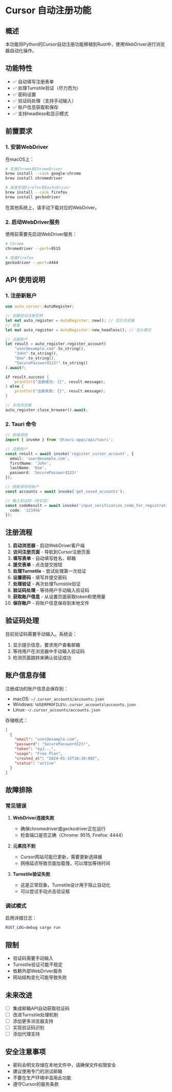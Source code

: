 # Cursor 自动注册功能

## 概述

本功能将Python的Cursor自动注册功能移植到Rust中，使用WebDriver进行浏览器自动化操作。

## 功能特性

- ✅ 自动填写注册表单
- ✅ 处理Turnstile验证（尽力而为）
- ✅ 密码设置
- ✅ 验证码处理（支持手动输入）
- ✅ 账户信息获取和保存
- ✅ 支持headless和显示模式

## 前置要求

### 1. 安装WebDriver

在macOS上：
```bash
# 安装Chrome和ChromeDriver
brew install --cask google-chrome
brew install chromedriver

# 或者安装Firefox和GeckoDriver
brew install --cask firefox
brew install geckodriver
```

在其他系统上，请手动下载对应的WebDriver。

### 2. 启动WebDriver服务

使用前需要先启动WebDriver服务：

```bash
# Chrome
chromedriver --port=9515

# 或者Firefox
geckodriver --port=4444
```

## API 使用说明

### 1. 注册新账户

```rust
use auto_cursor::AutoRegister;

// 创建自动注册实例
let mut auto_register = AutoRegister::new(); // 显示浏览器
// 或者
let mut auto_register = AutoRegister::new_headless(); // 无头模式

// 注册账户
let result = auto_register.register_account(
    "user@example.com".to_string(),
    "John".to_string(),
    "Doe".to_string(),
    "SecurePassword123!".to_string()
).await?;

if result.success {
    println!("注册成功: {}", result.message);
} else {
    println!("注册失败: {}", result.message);
}

// 关闭浏览器
auto_register.close_browser().await;
```

### 2. Tauri 命令

```typescript
// 前端调用
import { invoke } from '@tauri-apps/api/tauri';

// 注册账户
const result = await invoke('register_cursor_account', {
  email: 'user@example.com',
  firstName: 'John',
  lastName: 'Doe',
  password: 'SecurePassword123!'
});

// 获取保存的账户
const accounts = await invoke('get_saved_accounts');

// 输入验证码（待实现）
const codeResult = await invoke('input_verification_code_for_registration', {
  code: '123456'
});
```

## 注册流程

1. **启动浏览器** - 启动WebDriver客户端
2. **访问注册页面** - 导航到Cursor注册页面
3. **填写表单** - 自动填写姓名、邮箱
4. **提交表单** - 点击提交按钮
5. **处理Turnstile** - 尝试处理第一次验证
6. **设置密码** - 填写并提交密码
7. **处理验证** - 再次处理Turnstile验证
8. **验证码处理** - 等待用户手动输入验证码
9. **获取账户信息** - 从设置页面获取token和使用量
10. **保存账户** - 将账户信息保存到本地文件

## 验证码处理

目前验证码需要手动输入。系统会：

1. 显示提示信息，要求用户查看邮箱
2. 等待用户在浏览器中手动输入验证码
3. 检测页面跳转来确认验证成功

## 账户信息存储

注册成功的账户信息会保存到：
- macOS: `~/.cursor_accounts/accounts.json`
- Windows: `%USERPROFILE%\.cursor_accounts\accounts.json`
- Linux: `~/.cursor_accounts/accounts.json`

存储格式：
```json
[
  {
    "email": "user@example.com",
    "password": "SecurePassword123!",
    "token": "eyJ...",
    "usage": "Free Plan",
    "created_at": "2024-01-15T10:30:00Z",
    "status": "active"
  }
]
```

## 故障排除

### 常见错误

1. **WebDriver连接失败**
   - 确保chromedriver或geckodriver正在运行
   - 检查端口是否正确（Chrome: 9515, Firefox: 4444）

2. **元素找不到**
   - Cursor网站可能已更新，需要更新选择器
   - 网络延迟导致页面加载慢，可以增加等待时间

3. **Turnstile验证失败**
   - 这是正常现象，Turnstile设计用于阻止自动化
   - 可以尝试手动点击验证框

### 调试模式

启用详细日志：
```bash
RUST_LOG=debug cargo run
```

## 限制

- 验证码需要手动输入
- Turnstile验证可能不稳定
- 依赖外部WebDriver服务
- 网站结构变化可能导致失败

## 未来改进

- [ ] 集成邮箱API自动获取验证码
- [ ] 改进Turnstile处理机制
- [ ] 添加更多浏览器支持
- [ ] 实现验证码识别
- [ ] 添加代理支持

## 安全注意事项

- 密码会明文存储在本地文件中，请确保文件权限安全
- 建议使用专门的测试邮箱
- 不要在生产环境中滥用此功能
- 遵守Cursor的服务条款

